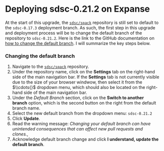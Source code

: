 # Deploying sdsc-0.21.2 on Expanse

At the start of this upgrade, the [`sdsc/spack`](https://github.com/sdsc/spack/) repository is still set to default to the `sdsc-0.17.3` deployment branch. As such, the first step in this upgrade and deployment process will be to change the default branch of the repository to `sdsc-0.21.2`. Here is the link to the GitHub documentation on [how to change the default branch](https://docs.github.com/en/repositories/configuring-branches-and-merges-in-your-repository/managing-branches-in-your-repository/changing-the-default-branch). I will summarize the key steps below.

### Changing the default branch

1. Navigate to the [`sdsc/spack`](https://github.com/sdsc/spack/) repository.
2. Under the repository name, click on the **Settings** tab on the right-hand side of the main navigation bar. If the **Settings** tab is not currently visible due to the size of your browser windwow, then select it from the $\\cdots{}$ dropdown menu, which should also be located on the right-hand side of the main navigation bar.
3. Under the *Default Branch* section, click on the **Switch to another branch** option, which is the second button on the right from the default branch name.
4. Select the new default branch from the dropdown menu: `sdsc-0.21.2`
5. Click **Update**.
6. Read the warning message: *Changing your default branch can have unintended consequences that can affect new pull requests and clones.*,
7. Acknowledge default branch change and click  **I understand, update the default branch**. 
